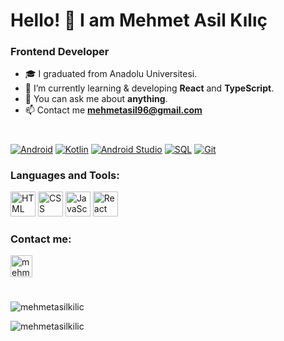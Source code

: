 
<h1> Hello! 👋 I am Mehmet Asil Kılıç </h1> 
<h3> Frontend Developer </h3>

  
- 🎓 I graduated from Anadolu Universitesi. 
- 🔭 I’m currently learning & developing **React** and **TypeScript**.
- 💬 You can ask me about **anything**.
- 📫 Contact me **mehmetasil96@gmail.com**

<h1></h1> 
<a href="#"><img alt="Android" src="https://img.shields.io/badge/Android-3DDC84?logo=android&logoColor=white"></a>
<a href="https://github.com/search?q=user%3ADenverCoder1+language%3Akotlin"><img alt="Kotlin" src="https://img.shields.io/badge/Kotlin-7F52FF.svg?logo=Kotlin&logoColor=white"></a>
<a href="#"><img alt="Android Studio" src="https://img.shields.io/badge/Android%20Studio-008678.svg?logo=android-studio&logoColor=white"></a>
<a href="#"><img alt="SQL" src="https://img.shields.io/badge/SQL-A4373A.svg?logo=mysql&logoColor=white"></a>
<a href="#"><img alt="Git" src="https://img.shields.io/badge/Git-F05033.svg?logo=git&logoColor=white"></a>


<h3 align="left">Languages and Tools:</h3>
<p align="left">
    <img
      src="https://tr.m.wikipedia.org/wiki/Dosya:HTML5_logo_and_wordmark.svg"
      alt="HTML"
      width="40"
      height="40"
    /> 
    <img
      src="https://tr.m.wikipedia.org/wiki/Dosya:CSS3_logo_and_wordmark.svg"
      alt="CSS"
      width="40"
      height="40"
    />
    <img
      src="https://commons.wikimedia.org/wiki/File:Javascript_badge.svg"
      alt="JavaScript"
      width="40"
      height="40"
    />
    <img
      src="https://commons.wikimedia.org/wiki/File:React-icon.svg"
      alt="React"
      width="40"
      height="40"
    />
</p>

<h3 align="left">Contact me:</h3>
<p align="left">
  <a href="https://www.linkedin.com/in/mehmet-asil-k%C4%B1l%C4%B1%C3%A7-b80b75146/" target="blank"
    ><img
      align="center"
      src="https://velanovascular.com/wp-content/uploads/2020/06/LinkedIn.png"
      alt="mehmet-asil-kilic"
      height="35"
      width="35"
  /></a>
</p>

<h1></h1> 

<p align="left"> <img src="https://github-readme-stats.vercel.app/api/top-langs?username=mehmetasilkilic&show_icons=true&locale=en&layout=compact&theme=tokyonight" alt="mehmetasilkilic" /> </p>

<p align="left"> <img src="https://github-readme-stats.vercel.app/api?username=mehmetasilkilic&show_icons=true&locale=en&theme=tokyonight" alt="mehmetasilkilic" /> </p>
